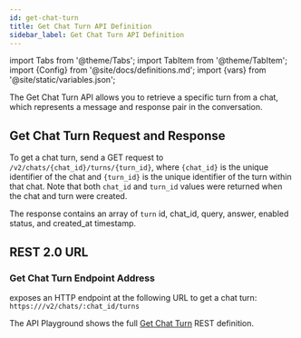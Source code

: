 ```yaml
---
id: get-chat-turn
title: Get Chat Turn API Definition
sidebar_label: Get Chat Turn API Definition
---
```


import Tabs from '@theme/Tabs';
import TabItem from '@theme/TabItem';
import {Config} from '@site/docs/definitions.md';
import {vars} from '@site/static/variables.json';

The Get Chat Turn API allows you to retrieve a specific turn from a chat, 
which represents a message and response pair in the conversation.

## Get Chat Turn Request and Response

To get a chat turn, send a GET request to `/v2/chats/{chat_id}/turns/{turn_id}`, 
where `{chat_id}` is the unique identifier of the chat and `{turn_id}` is the 
unique identifier of the turn within that chat. Note that both `chat_id` and 
`turn_id` values were returned when the chat and turn were created.

The response contains an array of `turn` id, chat_id, query, answer, enabled 
status, and created_at timestamp.

## REST 2.0 URL

### Get Chat Turn Endpoint Address

<Config v="names.product"/> exposes an HTTP endpoint at the following URL
to get a chat turn:
<code>https://<Config v="domains.rest.indexing"/>/v2/chats/:chat_id/turns</code>

The API Playground shows the full [Get Chat Turn](/docs/rest-api/list-chat-turns) REST definition.

